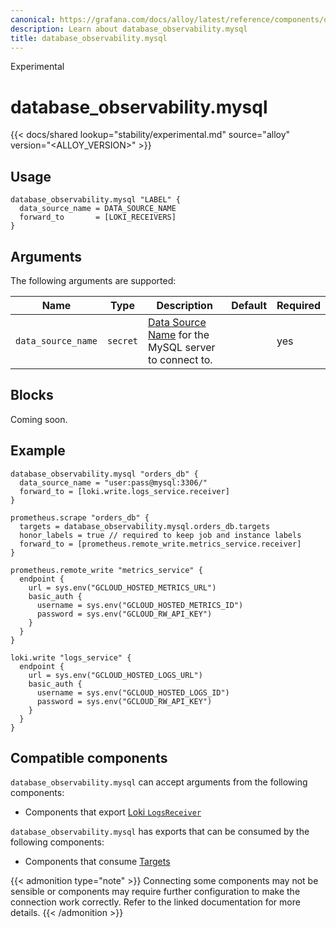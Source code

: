 ```yaml
---
canonical: https://grafana.com/docs/alloy/latest/reference/components/database_observability.mysql/
description: Learn about database_observability.mysql
title: database_observability.mysql
---
```


<span class="badge docs-labels__stage docs-labels__item">Experimental</span>

# database_observability.mysql

{{< docs/shared lookup="stability/experimental.md" source="alloy" version="<ALLOY_VERSION>" >}}

## Usage

```alloy
database_observability.mysql "LABEL" {
  data_source_name = DATA_SOURCE_NAME
  forward_to       = [LOKI_RECEIVERS]
}
```

## Arguments

The following arguments are supported:

| Name                 | Type           | Description                                                                                                         | Default | Required |
| -------------------- | -------------- | ------------------------------------------------------------------------------------------------------------------- | ------- | -------- |
| `data_source_name`   | `secret`       | [Data Source Name](https://github.com/go-sql-driver/mysql#dsn-data-source-name) for the MySQL server to connect to. |         | yes      |

## Blocks

Coming soon.

## Example

```alloy
database_observability.mysql "orders_db" {
  data_source_name = "user:pass@mysql:3306/"
  forward_to = [loki.write.logs_service.receiver]
}

prometheus.scrape "orders_db" {
  targets = database_observability.mysql.orders_db.targets
  honor_labels = true // required to keep job and instance labels
  forward_to = [prometheus.remote_write.metrics_service.receiver]
}

prometheus.remote_write "metrics_service" {
  endpoint {
    url = sys.env("GCLOUD_HOSTED_METRICS_URL")
    basic_auth {
      username = sys.env("GCLOUD_HOSTED_METRICS_ID")
      password = sys.env("GCLOUD_RW_API_KEY")
    }
  }
}

loki.write "logs_service" {
  endpoint {
    url = sys.env("GCLOUD_HOSTED_LOGS_URL")
    basic_auth {
      username = sys.env("GCLOUD_HOSTED_LOGS_ID")
      password = sys.env("GCLOUD_RW_API_KEY")
    }
  }
}
```

<!-- START GENERATED COMPATIBLE COMPONENTS -->

## Compatible components

`database_observability.mysql` can accept arguments from the following components:

- Components that export [Loki `LogsReceiver`](../../../compatibility/#loki-logsreceiver-exporters)

`database_observability.mysql` has exports that can be consumed by the following components:

- Components that consume [Targets](../../../compatibility/#targets-consumers)

{{< admonition type="note" >}}
Connecting some components may not be sensible or components may require further configuration to make the connection work correctly.
Refer to the linked documentation for more details.
{{< /admonition >}}

<!-- END GENERATED COMPATIBLE COMPONENTS -->
